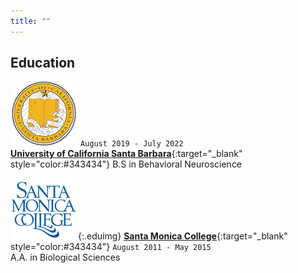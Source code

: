 ```yaml
---
title: ""
---
```


## Education

![](/images/UCSB_logo.png)
`August 2019 - July 2022`
<br/>[__University of California Santa Barbara__](https://www.ucsb.edu/){:target="_blank" style="color:#343434"}
B.S in Behavioral Neuroscience

![](/images/SMC_logo.png){:.eduimg}
[__Santa Monica College__](https://www.smc.edu/){:target="_blank" style="color:#343434"}
`August 2011 - May 2015`
<br/> A.A. in Biological Sciences
